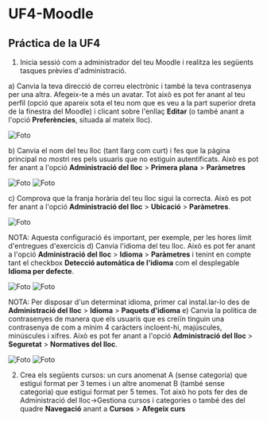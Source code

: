 # UF4-Moodle
## Práctica de la UF4 
1. Inicia sessió com a administrador del teu Moodle i realitza les següents tasques prèvies d'administració.

a) Canvia la teva direcció de correu electrònic i també la teva contrasenya per una altra. Afegeix-te a més un avatar. Tot això es pot fer anant al teu perfil (opció que apareix sota el teu nom que es veu a la part superior dreta de la finestra del Moodle) i clicant sobre l'enllaç **Editar** (o també anant a l'opció **Preferències**, situada al mateix lloc).

![Foto](/UF4-Moodle/Captura%20de%20pantalla%20de%202023-10-31%2013-19-02.png)

b) Canvia el nom del teu lloc (tant llarg com curt) i fes que la pàgina principal no mostri res pels usuaris que no estiguin autentificats. Això es pot fer anant a l'opció **Administració del lloc** > **Primera plana** > **Paràmetres**

![Foto](/UF4-Moodle/Captura%20de%20pantalla%20de%202023-10-30%2014-15-21.png)
![Foto](/UF4-Moodle/Captura%20de%20pantalla%20de%202023-10-30%2014-16-22.png)

c) Comprova que la franja horària del teu lloc sigui la correcta. Això es pot fer anant a l'opció **Administració del lloc** > **Ubicació** > **Paràmetres**.

![Foto](/UF4-Moodle/hora.png)

NOTA: Aquesta configuració és important, per exemple, per les hores límit d'entregues d'exercicis
d) Canvia l'idioma del teu lloc. Això es pot fer anant a l'opció **Administració del lloc** > **Idioma** > **Paràmetres** i tenint en compte tant el checkbox **Detecció automàtica de l'idioma** com el desplegable **Idioma per defecte**.

![Foto](/UF4-Moodle/defaul%20lenguaje.png)
![Foto](/UF4-Moodle/seleccionar%20idioma.png)

NOTA: Per disposar d'un determinat idioma, primer cal instal.lar-lo des de **Administració del lloc** > **Idioma** > **Paquets d'idioma**
e) Canvia la política de contrasenyes de manera que els usuaris que es creiïn tinguin una contrasenya de com a mínim 4 caràcters incloent-hi, majúscules, minúscules i xifres. Això es pot fer anant a l'opció **Administració del lloc** > **Seguretat** > **Normatives del lloc**.

![Foto](/UF4-Moodle/longitud.png)
![Foto](/UF4-Moodle/mayusculas.png)

2. Crea els següents cursos: un curs anomenat A (sense categoria) que estigui format per 3 temes i un altre anomenat B (també sense categoria) que estigui format per 5 temes. Tot això ho pots fer des de Administració del lloc->Gestiona cursos i categories o també des del quadre **Navegació** anant a **Cursos** > **Afegeix curs**

